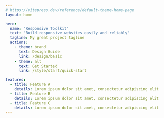 ```yaml
---
# https://vitepress.dev/reference/default-theme-home-page
layout: home

hero:
  name: "Responsive Toolkit"
  text: "Build responsive websites easily and reliably"
  tagline: My great project tagline
  actions:
    - theme: brand
      text: Design Guide
      link: /design/basic
    - theme: alt
      text: Get Started
      link: /style/start/quick-start

features:
  - title: Feature A
    details: Lorem ipsum dolor sit amet, consectetur adipiscing elit
  - title: Feature B
    details: Lorem ipsum dolor sit amet, consectetur adipiscing elit
  - title: Feature C
    details: Lorem ipsum dolor sit amet, consectetur adipiscing elit
---
```

